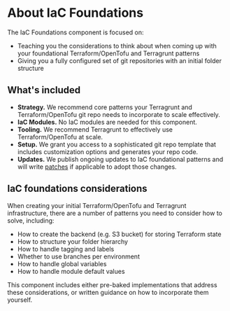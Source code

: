 # About IaC Foundations

The IaC Foundations component is focused on:

- Teaching you the considerations to think about when coming up with your foundational Terraform/OpenTofu and Terragrunt patterns
- Giving you a fully configured set of git repositories with an initial folder structure

## What's included

- **Strategy.** We recommend core patterns your Terragrunt and Terraform/OpenTofu git repo needs to incorporate to scale effectively.
- **IaC Modules.** No IaC modules are needed for this component.
- **Tooling.** We recommend Terragrunt to effectively use Terraform/OpenTofu at scale.
- **Setup.** We grant you access to a sophisticated git repo template that includes customization options and generates your repo code.
- **Updates.** We publish ongoing updates to IaC foundational patterns and will write [patches](../../patcher/patcher.md) if applicable to adopt those changes.

## IaC foundations considerations

When creating your initial Terraform/OpenTofu and Terragrunt infrastructure, there are a number of patterns you need to consider how to solve, including:

- How to create the backend (e.g. S3 bucket) for storing Terraform state
- How to structure your folder hierarchy
- How to handle tagging and labels
- Whether to use branches per environment
- How to handle global variables
- How to handle module default values

This component includes either pre-baked implementations that address these considerations, or written guidance on how to incorporate them yourself.